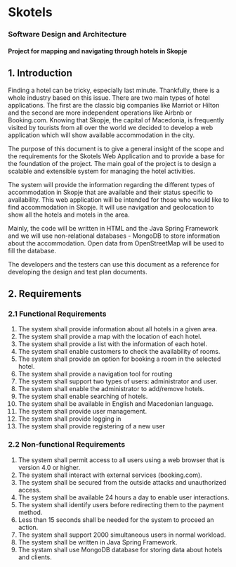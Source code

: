 # Skotels
<h3><b>Software Design and Architecture</b></h3>
 <h4>Project for mapping and navigating through hotels in Skopje<h4>

## 1. Introduction

  <p>Finding a hotel can be tricky, especially last minute. Thankfully, there is a whole industry based on this issue. There are two main types of hotel applications. The first are the classic big companies like Marriot or Hilton and the second are more independent operations like Airbnb or Booking.com. Knowing that Skopje, the capital of Macedonia, is frequently visited by tourists from all over the world we decided to develop a web application which will show available accommodation in the city.
  
  The purpose of this document is to give a general insight of the scope and the requirements for the Skotels Web Application and to provide a base for the foundation of the project. The main goal of the project is to design a scalable and extensible system for managing the hotel activities. 
  
  The system will provide the information regarding the different types of accommodation in Skopje that are available and their status specific to availability. This web application will be intended for those who would like to find accommodation in Skopje. It will use navigation and geolocation to show all the hotels and motels in the area.
  
  Mainly, the code will be written in HTML and the Java Spring Framework and we will use non-relational databases - MongoDB to store information about the accommodation. Open data from OpenStreetMap will be used to fill the database.
  
  The developers and the testers can use this document as a reference for developing the design and test plan documents.</p>

  ## 2. Requirements
  ### 2.1 Functional Requirements
  <ol>
  <li>The system shall provide information about all hotels in a given area.</li>
  <li>The system shall provide a map with the location of each hotel.</li>
  <li>The system shall provide a list with the information of each hotel.</li>
  <li>The system shall enable customers to check the availability of rooms.</li>
  <li>The system shall provide an option for booking a room in the selected hotel.</li>
  <li>The system shall provide a navigation tool for routing</li>
  <li>The system shall support two types of users: administrator and user.</li>
  <li>The system shall enable the administrator to add/remove hotels.</li>
  <li>The system shall enable searching of hotels.</li>
  <li>The system shall be available in English and Macedonian language.</li>
  <li>The system shall provide user management.</li>
  <li>The system shall provide logging in</li>
  <li>The system shall provide registering of a new user</li>
  </ol>

  ### 2.2 Non-functional Requirements
  <ol>
  <li>The system shall permit access to all users using a web browser that is version 4.0 or higher.</li>
  <li>The system shall interact with external services (booking.com).</li>
  <li>The system shall be secured from the outside attacks and unauthorized access.</li>
  <li>The system shall be available 24 hours a day to enable user interactions.</li>
  <li>The system shall identify users before redirecting them to the payment method. </li>
  <li>Less than 15 seconds shall be needed for the system to proceed an action.</li>
  <li>The system shall support 2000 simultaneous users in normal workload.</li>
  <li>The system shall be written in Java Spring Framework.</li>
  <li>The systam shall use MongoDB database for storing data about hotels and clients.</li>
  </ol>
